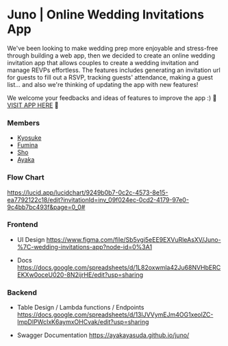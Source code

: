 # Juno | Online Wedding Invitations App 

We've been looking to make wedding prep more enjoyable and stress-free through building a web app, then we decided to create an online wedding invitation app that allows couples to create a wedding invitation and manage REVPs effortless.
The features includes generating an invitation url for guests to fill out a RSVP, tracking guests' attendance, making a guest list... and also we're thinking of updating the app with new features! 

We welcome your feedbacks and ideas of features to improve the app :)  👰 [VISIT APP HERE](https://juno-wedding.vercel.app) 💒

### Members

- [Kyosuke](https://github.com/aujourdui)
- [Fumina](https://github.com/237ganbaru365)
- [Sho](https://github.com/SOunit)
- [Ayaka](https://github.com/AyakaYasuda)

### Flow Chart

https://lucid.app/lucidchart/9249b0b7-0c2c-4573-8e15-ea7792122c18/edit?invitationId=inv_09f024ec-0cd2-4179-97e0-9c4bb7bc493f&page=0_0#

### Frontend

- UI Design
  https://www.figma.com/file/Sb5vgi5eEE9EXVuRleAsXV/Juno-%7C-wedding-invitations-app?node-id=0%3A1

- Docs
  https://docs.google.com/spreadsheets/d/1L82oxwmla42Ju68NVHbERCEKXw0oceU020-8N2ijrHE/edit?usp=sharing

### Backend 

- Table Design / Lambda functions / Endpoints
  https://docs.google.com/spreadsheets/d/13lJVVymEJm4OG1xeolZC-lmpDIPWcIxK6aymxOHCvak/edit?usp=sharing

- Swagger Documentation
  https://ayakayasuda.github.io/juno/

